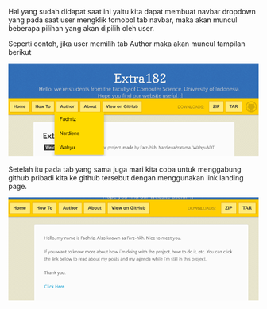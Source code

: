 Hal yang sudah didapat saat ini yaitu kita dapat membuat navbar dropdown yang pada saat user mengklik tomobol tab navbar, maka akan muncul beberapa pilihan yang akan dipilih oleh user.

Seperti contoh, jika user memilih tab Author maka akan muncul tampilan berikut

![images](https://raw.githubusercontent.com/farz-hkh/extra182/master/assets/images/dropdown.png)

Setelah itu pada tab yang sama juga mari kita coba untuk menggabung github pribadi kita ke github tersebut dengan menggunakan link landing page.

![images](https://raw.githubusercontent.com/farz-hkh/extra182/master/assets/images/click.png)
